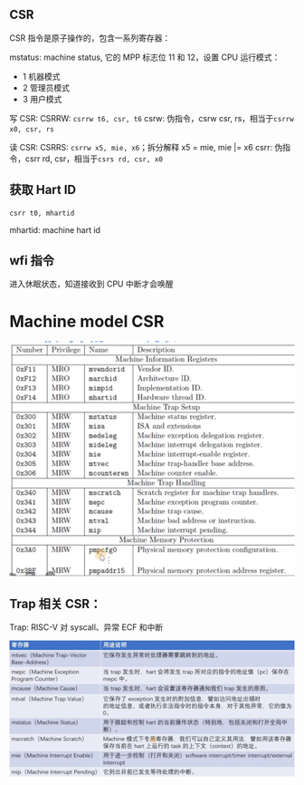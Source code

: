 ## CSR

CSR 指令是原子操作的，包含一系列寄存器：

mstatus: machine status, 它的 MPP 标志位 11 和 12，设置 CPU 运行模式：

- 1 机器模式
- 2 管理员模式
- 3 用户模式

写 CSR:
CSRRW: `csrrw t6, csr, t6`
csrw: 伪指令，csrw csr, rs，相当于`csrrw x0, csr, rs`

读 CSR:
CSRRS: `csrrw x5, mie, x6`；拆分解释 x5 = mie, mie |= x6
csrr: 伪指令，csrr rd, csr，相当于`csrs rd, csr, x0`

## 获取 Hart ID

`csrr t0, mhartid`

mhartid: machine hart id

## wfi 指令

进入休眠状态，知道接收到 CPU 中断才会唤醒

# Machine model CSR

![Alt text](image-5.png)

## Trap 相关 CSR：

Trap: RISC-V 对 syscall、异常 ECF 和中断

![Alt text](image-6.png)
